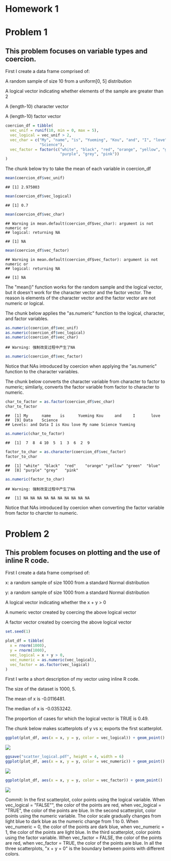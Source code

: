 Homework 1
================

Problem 1
=========

This problem focuses on variable types and coercion.
----------------------------------------------------

First I create a data frame comprised of:

A random sample of size 10 from a uniform\[0, 5\] distribution

A logical vector indicating whether elements of the sample are greater than 2

A (length-10) character vector

A (length-10) factor vector

``` r
coercion_df = tibble(
  vec_unif = runif(10, min = 0, max = 5),
  vec_logical = vec_unif > 2,
  vec_char = c("My", "name", "is", "Yueming", "Kou", "and", "I", "love", "Data", 
               "Science"),
  vec_factor = factor(c("white", "black", "red", "orange", "yellow", "green", "blue", 
                        "purple", "grey", "pink"))
)
```

The chunk below try to take the mean of each variable in coercion\_df

``` r
mean(coercion_df$vec_unif)
```

    ## [1] 2.975003

``` r
mean(coercion_df$vec_logical)
```

    ## [1] 0.7

``` r
mean(coercion_df$vec_char)
```

    ## Warning in mean.default(coercion_df$vec_char): argument is not numeric or
    ## logical: returning NA

    ## [1] NA

``` r
mean(coercion_df$vec_factor)
```

    ## Warning in mean.default(coercion_df$vec_factor): argument is not numeric or
    ## logical: returning NA

    ## [1] NA

The "mean()" function works for the random sample and the logical vector, but it doesn't work for the character vector and the factor vector. The reason is elements of the character vector and the factor vector are not numeric or logical.

The chunk below applies the "as.numeric" function to the logical, character, and factor variables.

``` r
as.numeric(coercion_df$vec_unif)
as.numeric(coercion_df$vec_logical)
as.numeric(coercion_df$vec_char)
```

    ## Warning: 强制改变过程中产生了NA

``` r
as.numeric(coercion_df$vec_factor)
```

Notice that NAs introduced by coercion when applying the "as.numeric" function to the character variables.

The chunk below converts the character variable from character to factor to numeric; similarly, converts the factor variable from factor to character to numeric.

``` r
char_to_factor = as.factor(coercion_df$vec_char)
char_to_factor
```

    ##  [1] My      name    is      Yueming Kou     and     I       love   
    ##  [9] Data    Science
    ## Levels: and Data I is Kou love My name Science Yueming

``` r
as.numeric(char_to_factor)
```

    ##  [1]  7  8  4 10  5  1  3  6  2  9

``` r
factor_to_char = as.character(coercion_df$vec_factor)
factor_to_char
```

    ##  [1] "white"  "black"  "red"    "orange" "yellow" "green"  "blue"  
    ##  [8] "purple" "grey"   "pink"

``` r
as.numeric(factor_to_char)
```

    ## Warning: 强制改变过程中产生了NA

    ##  [1] NA NA NA NA NA NA NA NA NA NA

Notice that NAs introduced by coercion when converting the factor variable from factor to charcter to numeric.

Problem 2
=========

This problem focuses on plotting and the use of inline R code.
--------------------------------------------------------------

First I create a data frame comprised of:

x: a random sample of size 1000 from a standard Normal distribution

y: a random sample of size 1000 from a standard Normal distribution

A logical vector indicating whether the x + y &gt; 0

A numeric vector created by coercing the above logical vector

A factor vector created by coercing the above logical vector

``` r
set.seed(1)

plot_df = tibble(
  x = rnorm(1000),
  y = rnorm(1000),
  vec_logical = x + y > 0,
  vec_numeric = as.numeric(vec_logical),
  vec_factor = as.factor(vec_logical)
)
```

First I write a short description of my vector using inline R code.

The size of the dataset is 1000, 5.

The mean of x is -0.0116481.

The median of x is -0.0353242.

The proportion of cases for which the logical vector is TRUE is 0.49.

The chunk below makes scatterplots of y vs x; exports the first scatterplot.

``` r
ggplot(plot_df, aes(x = x, y = y, color = vec_logical)) + geom_point()
```

![](p8105_hw1_yk2826_files/figure-markdown_github/scatterplots-1.png)

``` r
ggsave("scatter_logical.pdf", height = 4, width = 6)
ggplot(plot_df, aes(x = x, y = y, color = vec_numeric)) + geom_point() 
```

![](p8105_hw1_yk2826_files/figure-markdown_github/scatterplots-2.png)

``` r
ggplot(plot_df, aes(x = x, y = y, color = vec_factor)) + geom_point() 
```

![](p8105_hw1_yk2826_files/figure-markdown_github/scatterplots-3.png)

Commit: In the first scatterplot, color points using the logical variable. When vec\_logical = "FALSE"", the color of the points are red, when vec\_logical = "TRUE", the color of the points are blue. In the second scatterplot, color points using the numeric variable. The color scale gradually changes from light blue to dark blue as the numeric change from 1 to 0. When vec\_numeric = 0, the color of the points are dark blue, when vec\_numeric = 1, the color of the points are light blue. In the third scatterplot, color points using the factor variable. When vec\_factor = FALSE, the color of the points are red, when vec\_factor = TRUE, the color of the points are blue. In all the three scatterplots, "x + y = 0" is the boundary between points with different colors.

